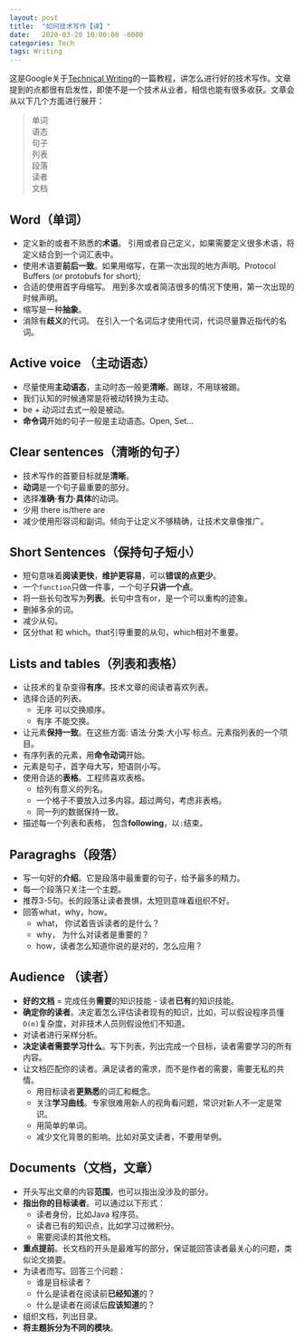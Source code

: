 ```yaml
---
layout: post
title:  "如何技术写作【译】"
date:   2020-03-20 10:00:00 -0000
categories: Tech
tags: Writing
---
```


这是Google关于[Technical Writing](https://developers.google.com/tech-writing)的一篇教程，讲怎么进行好的技术写作。文章提到的点都很有启发性，即使不是一个技术从业者，相信也能有很多收获。文章会从以下几个方面进行展开：
> 单词   
> 语态  
> 句子  
> 列表  
> 段落  
> 读者  
> 文档


## Word（单词）
- 定义新的或者不熟悉的**术语**。 引用或者自己定义，如果需要定义很多术语，将定义结合到一个词汇表中。  
- 使用术语要**前后一致**。如果用缩写，在第一次出现的地方声明。Protocol Buffers (or protobufs for short);
- 合适的使用首字母缩写。 用到多次或者简洁很多的情况下使用，第一次出现的时候声明。
- 缩写是一种**抽象**。
- 消除有**歧义**的代词。 在引入一个名词后才使用代词，代词尽量靠近指代的名词。

## Active voice （主动语态）
- 尽量使用**主动语态**，主动时态一般更**清晰**。踢球，不用球被踢。
- 我们认知的时候通常是将被动转换为主动。
- be + 动词过去式一般是被动。
- **命令词**开始的句子一般是主动语态。Open, Set...    

## Clear sentences（清晰的句子）
- 技术写作的首要目标就是**清晰**。
- **动词**是一个句子最重要的部分。  
- 选择**准确·有力·具体**的动词。
- 少用 there is/there are
- 减少使用形容词和副词。倾向于让定义不够精确，让技术文章像推广。

## Short Sentences（保持句子短小）

- 短句意味着**阅读更快**，**维护更容易**，可以**错误的点更少**。
- 一个`function`只做一件事，一个句子**只讲一个点**。
- 将一些长句改写为**列表**。长句中含有or，是一个可以重构的迹象。
- 删掉多余的词。
- 减少从句。
- 区分that 和 which。that引导重要的从句，which相对不重要。

## Lists and tables（列表和表格）

- 让技术的复杂变得**有序**。技术文章的阅读者喜欢列表。
- 选择合适的列表。
  - 无序 可以交换顺序。
  - 有序 不能交换。
- 让元素**保持一致**。在这些方面: 语法·分类·大小写·标点。元素指列表的一个项目。
- 有序列表的元素，用**命令动词**开始。
- 元素是句子，首字母大写，短语则小写。
- 使用合适的**表格**。工程师喜欢表格。
  - 给列有意义的列名。
  - 一个格子不要放入过多内容。超过两句，考虑非表格。
  - 同一列的数据保持一致。
- 描述每一个列表和表格， 包含**following**，以`:`结束。

## Paragraghs（段落）

- 写一句好的**介绍**。它是段落中最重要的句子，给予最多的精力。
- 每一个段落只关注一个主题。
- 推荐3-5句。长的段落让读者畏惧，太短则意味着组织不好。
- 回答what，why，how。
  - what， 你试着告诉读者的是什么？
  - why， 为什么对读者是重要的？
  - how，读者怎么知道你说的是对的，怎么应用？

## Audience （读者）

- **好的文档** = 完成任务**需要**的知识技能 - 读者**已有**的知识技能。
- **确定你的读者**。决定着怎么评估读者现有的知识，比如，可以假设程序员懂`O(n)`复杂度，对非技术人员则假设他们不知道。
- 对读者进行采样分析。
- **决定读者需要学习什么**。写下列表，列出完成一个目标，读者需要学习的所有内容。
- 让文档匹配你的读者。满足读者的需求，而不是作者的需要，需要无私的共情。
  - 用目标读者**更熟悉**的词汇和概念。
  - 关注**学习曲线**。专家很难用新人的视角看问题，常识对新人不一定是常识。
  - 用简单的单词。
  - 减少文化背景的影响。比如对英文读者，不要用举例。

## Documents（文档，文章）

- 开头写出文章的内容**范围**，也可以指出没涉及的部分。
- **指出你的目标读者**。可以通过以下形式：
  - 读者身份，比如Java 程序员。
  - 读者已有的知识点，比如学习过微积分。
  - 需要阅读的其他文档。
- **重点提前**。长文档的开头是最难写的部分，保证能回答读者最关心的问题，类似论文摘要。
- 为读者而写。回答三个问题：
  - 谁是目标读者？
  - 什么是读者在阅读前**已经知道**的？
  - 什么是读者在阅读后**应该知道**的？
- 组织文档，列出目录。
- **将主题拆分为不同的模块**。

